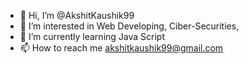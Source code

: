 - 👋 Hi, I’m @AkshitKaushik99
- 👀 I’m interested in Web Developing, Ciber-Securities,   
- 🌱 I’m currently learning Java Script 
- 📫 How to reach me  akshitkaushik99@gmail.com

<!---
AkshitKaushik99/AkshitKaushik99 is a ✨ special ✨ repository because its `README.md` (this file) appears on your GitHub profile.
You can click the Preview link to take a look at your changes.
--->
